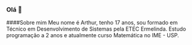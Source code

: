 ### Olá 👋

####Sobre mim
Meu nome é Arthur, tenho 17 anos, sou formado em Técnico em Desenvolvimento de Sistemas pela ETEC Ermelinda.
Estudo programação a 2 anos e atualmente curso Matemática no IME - USP.
